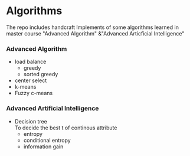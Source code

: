 # Algorithms
The repo includes handcraft Implements of some algorithms learned in master course "Advanced Algorithm" &amp;"Advanced Articficial Intelligence" 

### Advanced Algorithm

- load balance
   - greedy 
   - sorted greedy
- center select
- k-means
- Fuzzy c-means

### Advanced Artificial Intelligence

- Decision tree  
  To decide the best t of continous attribute
  - entropy
  - conditional entropy
  - information gain

